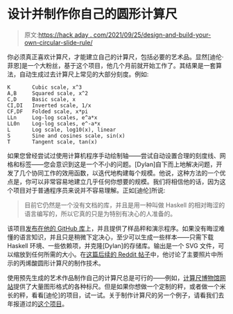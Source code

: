# 设计并制作你自己的圆形计算尺

> 原文:[https://hack aday . com/2021/09/25/design-and-build-your-own-circular-slide-rule/](https://hackaday.com/2021/09/25/design-and-build-your-own-circular-slide-rule/)

你必须真正喜欢计算尺，才能建立自己的计算尺，包括必要的艺术品。显然[迪伦·菲恩]是一个大粉丝，基于这个项目，他几个月前就开始工作了。其结果是一套算法，自动生成过去计算尺上常见的大部分刻度。例如:

```
K       Cubic scale, x^3
A,B     Squared scale, x^2
C,D     Basic scale, x
CI,DI   Inverted scale, 1/x
CF,DF   Folded scale, x*pi
LLn     Log-log scales, e^a*x
LL0n    Log-log scales, e^-a*x
L       Log scale, log10(x), linear
S       Sine and cosines scale, sin(x)
T       Tangent scale, tan(x)

```

如果您曾经尝试过使用计算机程序手动绘制轴——尝试自动设置合理的刻度线、网格和标签——您会意识到这是一个不小的问题。[Dylan]自下而上地解决问题，开发了几个协同工作的效用函数，以迭代地构建每个规模。他说，这种方法的一个优点是，你可以非常容易地建立几乎任何你想要的规模。我们将相信他的话，因为这个项目对于普通程序员来说并不容易理解。正如[迪伦]所说:

> 目前它仍然是一个没有文档的库，并且是用一种叫做 Haskell 的相对晦涩的语言编写的，所以它真的只是为特别有决心的人准备的。

该项目[发布在他的 GitHub 库](https://github.com/dylan-thinnes/slide-rules-generator)上，并且提供了样品秤和演示程序。如果没有晦涩难懂的语言知识，并且只是稍微下定决心，至少可以生成一些样本——只需下载 Haskell 环境、一些依赖项，并克隆[Dylan]的存储库。输出是一个 SVG 文件，可以缩放到任何所需的大小。在[这篇后续的 Reddit 帖子](https://old.reddit.com/r/Sliderules/comments/onk9tk/a_homemade_slide_rule_using_a_laser_cutter_for/)中，他讨论了主要照片中所示的丙烯酸圆形计算尺的制作技术。

使用预先生成的艺术作品制作自己的计算尺总是可行的——例如，[计算尺博物馆网站](https://www.sliderulemuseum.com/SR_Scales.htm)提供了大量图形格式的各种标尺。但是如果你想做一个定制的秤，或者做一个米长的秤，看看[迪伦]的项目，试一试。关于制作计算尺的另一个例子，请看我们去年报道过的[这个项目](https://hackaday.com/2020/11/11/homebrew-slide-rule-gets-back-to-mathematical-basics/)。